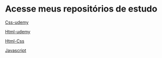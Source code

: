 <h1>Acesse meus repositórios de estudo</h1>

<a href="https://github.com/gusttavofelipe/Css-udemy">Css-udemy</a>

<a href="https://github.com/gusttavofelipe/Html-udemy">Html-udemy</a>

<a href="https://github.com/gusttavofelipe/Html-Css">Html-Css</a>

<a href="https://github.com/gusttavofelipe/Javascript">Javascript</a>



